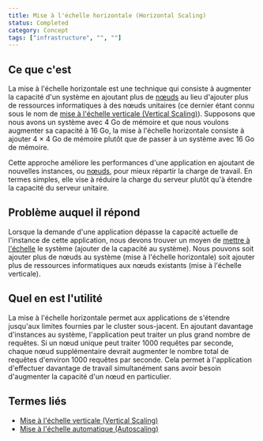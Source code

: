 ```yaml
---
title: Mise à l'échelle horizontale (Horizontal Scaling)
status: Completed
category: Concept
tags: ["infrastructure", "", ""]
---
```


## Ce que c'est

La mise à l'échelle horizontale est une technique qui consiste à augmenter la capacité d'un système en ajoutant plus de [nœuds](/nodes/) au lieu d'ajouter plus de ressources informatiques à des nœuds unitaires (ce dernier étant connu sous le nom de [mise à l'échelle verticale (Vertical Scaling)](/vertical-scaling/)).
Supposons que nous avons un système avec 4 Go de mémoire et que nous voulons augmenter sa capacité à 16 Go, la mise à l'échelle horizontale consiste à ajouter 4 × 4 Go de mémoire plutôt que de passer à un système avec 16 Go de mémoire.

Cette approche améliore les performances d'une application en ajoutant de nouvelles instances, ou [nœuds](/nodes/), pour mieux répartir la charge de travail.
En termes simples, elle vise à réduire la charge du serveur plutôt qu'à étendre la capacité du serveur unitaire.

## Problème auquel il répond

Lorsque la demande d'une application dépasse la capacité actuelle de l'instance de cette application, nous devons trouver un moyen de [mettre à l'échelle](/scalability/) le système (ajouter de la capacité au système).
Nous pouvons soit ajouter plus de nœuds au système (mise à l'échelle horizontale) soit ajouter plus de ressources informatiques aux nœuds existants (mise à l'échelle verticale).

## Quel en est l'utilité

La mise à l'échelle horizontale permet aux applications de s'étendre jusqu'aux limites fournies par le cluster sous-jacent.
En ajoutant davantage d'instances au système, l'application peut traiter un plus grand nombre de requêtes.
Si un nœud unique peut traiter 1000 requêtes par seconde, chaque nœud supplémentaire devrait augmenter le nombre total de requêtes d'environ 1000 requêtes par seconde. 
Cela permet à l'application d'effectuer davantage de travail simultanément sans avoir besoin d'augmenter la capacité d'un nœud en particulier.

## Termes liés

* [Mise à l'échelle verticale (Vertical Scaling)](/vertical-scaling/)
* [Mise à l'échelle automatique (Autoscaling)](/auto-scaling/)
